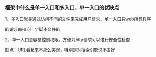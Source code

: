 ### 框架中什么是单一入口和多入口，单一入口的优缺点

1、多入口就是通过访问不同的文件来完成用户请求，单一入口只web所有程序

的请求都指向一个脚本文件的

2、单一入口更容易控制权限，方便对http请求可以进行安全性检查

缺点：URL看起来不那么美观，特别是对搜索引擎说不友好
